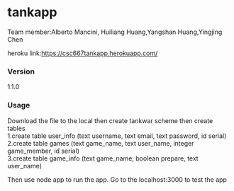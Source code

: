 # tankapp
Team member:Alberto Mancini, Huiliang Huang,Yangshan Huang,Yingjing Chen

heroku link:https://csc667tankapp.herokuapp.com/

### Version
1.1.0

### Usage
Download the file to the local then create tankwar scheme then create tables
<br>
1.create table user_info (text username, text email, text password, id serial)
<br>
2.create table games (text game_name, text user_name, integer game_member, id serial)
<br>
3.create table game_info (text game_name, boolean prepare, text user_name)
<br>

Then use node app to run the app. Go to the localhost:3000 to test the app

